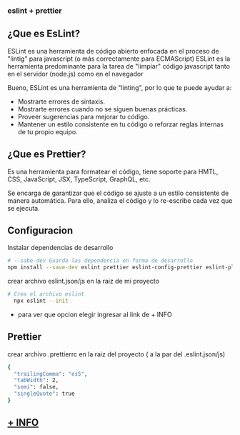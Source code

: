 ### eslint + prettier

## ¿Que es EsLint?
ESLint es una herramienta de código abierto enfocada en el proceso de "lintig" para javascript (o más correctamente para ECMAScript)
ESLint es la herramienta predominante para la tarea de "limpiar" código javascript tanto en el servidor (node.js) como en el navegador

Bueno, ESLint es una herramienta de "linting", por lo que te puede ayudar a:
- Mostrarte errores de sintaxis.
- Mostrarte errores cuando no se siguen buenas prácticas.
- Proveer sugerencias para mejorar tu código.
- Mantener un estilo consistente en tu código o reforzar reglas internas de tu propio equipo.

## ¿Que es Prettier?
Es una herramienta para formatear el código, tiene soporte para HMTL, CSS, JavaScript, JSX, TypeScript, GraphQL, etc.

Se encarga de garantizar que el código se ajuste a un estilo consistente de manera automática. Para ello, analiza el código y lo re-escribe cada vez que se ejecuta. 

## Configuracion

Instalar dependencias de desarrollo

```sh
# --sabe-dev Guarda las dependencia en forma de desarrollo
npm install --save-dev eslint prettier eslint-config-prettier eslint-plugin-prettier
```

crear archivo eslint.json/js en la raiz de mi proyecto

```sh
# Crea el archivo eslint
  npx eslint --init
```

- para ver que opcion elegir ingresar al link de + INFO

## Prettier

crear archivo .prettierrc en la raiz del proyecto ( a la par del .eslint.json/js)

```sh
{
  "trailingComma": "es5",
  "tabWidth": 2,
  "semi": false,
  "singleQuote": true
}
```


## [+ INFO](https://dev.to/mrluisfer/configurar-eslint-prettier-junto-con-vscode-3h00)
